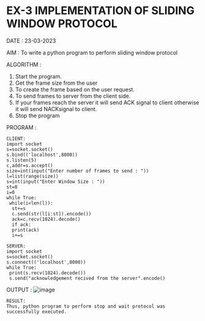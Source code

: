 # EX-3 IMPLEMENTATION OF SLIDING WINDOW PROTOCOL

DATE : 23-03-2023

AIM :
To write a python program to perform sliding window protocol

ALGORITHM :
1. Start the program.
2. Get the frame size from the user
3. To create the frame based on the user request.
4. To send frames to server from the client side.
5. If your frames reach the server it will send ACK signal to client otherwise it will send
NACKsignal to client.
6. Stop the program

PROGRAM :
```
CLIENT:
import socket
s=socket.socket()
s.bind(('localhost',8000))
s.listen(5)
c,addr=s.accept()
size=int(input("Enter number of frames to send : "))
l=list(range(size))
s=int(input("Enter Window Size : "))
st=0
i=0
while True:
 while(i<len(l)):
  st+=s
  c.send(str(l[i:st]).encode())
  ack=c.recv(1024).decode()
  if ack:
  print(ack)
  i+=s
```
```
SERVER:
import socket
s=socket.socket()
s.connect(('localhost',8000))
while True:
 print(s.recv(1024).decode())
 s.send("acknowledgement recived from the server".encode()
```
OUTPUT :
![image](https://github.com/VaishaliBalamurugan22008813/EX-3/assets/119390134/ef73b968-2cc4-454c-980a-ccd29273d13a)
```
RESULT:
Thus, python program to perform stop and wait protocol was successfully executed.
```
